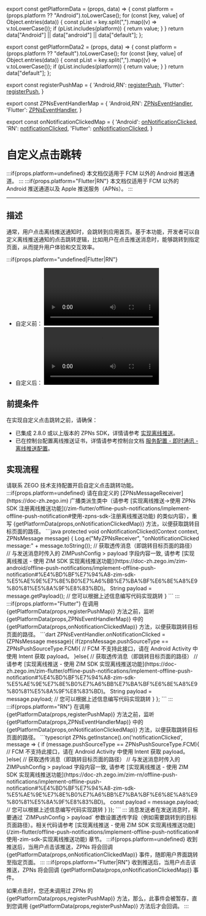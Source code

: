 export const getPlatformData = (props, data) => {
    const platform = (props.platform ?? "Android").toLowerCase();
    for (const [key, value] of Object.entries(data)) {
        const pList = key.split(",").map((v) => v.toLowerCase());
        if (pList.includes(platform)) {
            return value;
        }
    }
    return data["Android"] || data["android"] || data["default"];
};

export const getPlatformData2 = (props, data) => {
    const platform = (props.platform ?? "default").toLowerCase();
    for (const [key, value] of Object.entries(data)) {
        const pList = key.split(",").map((v) => v.toLowerCase());
        if (pList.includes(platform)) {
            return value;
        }
    }
    return data["default"];
};

export const registerPushMap = {
  'Android,RN': <a href="@registerPush" target='_blank'>registerPush</a>,
  'Flutter': <a href="https://pub.dev/documentation/zego_zpns/latest/zego_zpns/ZPNs/registerPush.html" target='_blank'>registerPush</a>,
}

export const ZPNsEventHandlerMap = {
  'Android,RN': <a href="@-ZPNsEventHandler" target='_blank'>ZPNsEventHandler</a>,
  'Flutter': <a href="https://pub.dev/documentation/zego_zpns/latest/zego_zpns/ZPNsEventHandler-class.html" target='_blank'>ZPNsEventHandler</a>,
}

export const onNotificationClickedMap = {
  'Android': <a href="@onNotificationClicked" target='_blank'>onNotificationClicked</a>,
  'RN': <a href="@notificationClicked" target='_blank'>notificationClicked</a>,
  'Flutter': <a href="https://pub.dev/documentation/zego_zpns/latest/zego_zpns/ZPNsEventHandler/onNotificationClicked.html" target='_blank'>onNotificationClicked</a>,
}

# 自定义点击跳转

:::if{props.platform=undefined}
<Note title="说明">本文档仅适用于 FCM 以外的 Android 推送通道。</Note>
:::
:::if{props.platform="Flutter|RN"}
<Note title="说明">本文档仅适用于 FCM 以外的 Android 推送通道以及 Apple 推送服务（APNs）。</Note>
:::

---

## 描述

通常，用户点击离线推送通知时，会跳转到应用首页。基于本功能，开发者可以自定义离线推送通知的点击跳转逻辑，比如用户在点击推送消息时，能够跳转到指定页面，从而提升用户体验和交互效率。

:::if{props.platform="undefined|Flutter|RN"}
- 自定义前：
    <Video src="https://media-resource.spreading.io/docuo/workspace564/27e54a759d23575969552654cb45bf89/7a952bc33f.mp4" />
- 自定义后：
    <Video src="https://media-resource.spreading.io/docuo/workspace564/27e54a759d23575969552654cb45bf89/7b35ed7b40.mp4" />
:::

## 前提条件

在实现自定义点击跳转之前，请确保：
- 已集成 2.8.0 或以上版本的 ZPNs SDK，详情请参考 [实现离线推送](/zim-flutter/offline-push-notifications/implement-offline-push-notification)。
- 已在控制台配置离线推送证书，详情请参考控制台文档 [服务配置 - 即时通讯 - 离线推送配置](https://doc-zh.zego.im/article/16233)。

## 实现流程

<Steps>
<Step title="开通功能">
请联系 ZEGO 技术支持配置开启自定义点击跳转功能。
</Step>
:::if{props.platform=undefined}
<Step title="重写回调">
请在自定义的 [ZPNsMessageReceiver](https://doc-zh.zego.im) 广播类派生类中（请参考 [实现离线推送->使用 ZPNs SDK 注册离线推送功能](/zim-flutter/offline-push-notifications/implement-offline-push-notification#使用-zpns-sdk-注册离线推送功能) 的类似内容），重写 {getPlatformData(props,onNotificationClickedMap)} 方法，以便获取跳转目标页面的路径。
```java
protected void onNotificationClicked(Context context, ZPNsMessage message) {
    Log.e("MyZPNsReceiver", "onNotificationClicked message:" + message.toString());
    // 获取透传消息（即跳转目标页面的路径）
    // 与发送消息时传入的 ZIMPushConfig > payload 字段内容一致, 请参考 [实现离线推送 - 使用 ZIM SDK 实现离线推送功能](https://doc-zh.zego.im/zim-android/offline-push-notifications/implement-offline-push-notification#%E4%BD%BF%E7%94%A8-zim-sdk-%E5%AE%9E%E7%8E%B0%E7%A6%BB%E7%BA%BF%E6%8E%A8%E9%80%81%E5%8A%9F%E8%83%BD)。
    String payload = message.getPayload();
    // 您可以根据上述信息编写代码实现跳转
}
```
</Step>
:::
:::if{props.platform="Flutter"}
<Step title="监听回调">
在调用 {getPlatformData(props,registerPushMap)} 方法之前，监听 {getPlatformData(props,ZPNsEventHandlerMap)} 中的 {getPlatformData(props,onNotificationClickedMap)} 方法，以便获取跳转目标页面的路径。
```dart
ZPNsEventHandler.onNotificationClicked = (ZPNsMessage message){
    if(zpnsMessage.pushSourceType == ZPNsPushSourceType.FCM){
        // FCM 不支持此接口，请在 Android Activity 中使用 Intent 获取 payload。
    }else{
        // 获取透传消息（即跳转目标页面的路径）
        // 请参考 [实现离线推送 - 使用 ZIM SDK 实现离线推送功能](https://doc-zh.zego.im/zim-flutter/offline-push-notifications/implement-offline-push-notification#%E4%BD%BF%E7%94%A8-zim-sdk-%E5%AE%9E%E7%8E%B0%E7%A6%BB%E7%BA%BF%E6%8E%A8%E9%80%81%E5%8A%9F%E8%83%BD)。
        String payload = message.payload; 
        // 您可以根据上述信息编写代码实现跳转
    }
};
```
</Step>
:::
:::if{props.platform="RN"}
<Step title="监听回调">
在调用 {getPlatformData(props,registerPushMap)} 方法之前，监听 {getPlatformData(props,ZPNsEventHandlerMap)} 中的 {getPlatformData(props,onNotificationClickedMap)} 方法，以便获取跳转目标页面的路径。
```typescript
ZPNs.getInstance().on('notificationClicked', message => {
    if (message.pushSourceType == ZPNsPushSourceType.FCM){
        // FCM 不支持此接口，请在 Android Activity 中使用 Intent 获取 payload。
    }else{
        // 获取透传消息（即跳转目标页面的路径）
        // 与发送消息时传入的 ZIMPushConfig > payload 字段内容一致, 请参考 [实现离线推送 - 使用 ZIM SDK 实现离线推送功能](https://doc-zh.zego.im/zim-rn/offline-push-notifications/implement-offline-push-notification#%E4%BD%BF%E7%94%A8-zim-sdk-%E5%AE%9E%E7%8E%B0%E7%A6%BB%E7%BA%BF%E6%8E%A8%E9%80%81%E5%8A%9F%E8%83%BD)。
        const payload = message.payload; 
        // 您可以根据上述信息编写代码实现跳转
    }
});
```
</Step>
:::
<Step title="配置透传字段">
消息发送者在发送消息时，需要通过 `ZIMPushConfig > payload` 参数设置透传字段（例如需要跳转到的目标页面路径）。相关代码请参考 [实现离线推送 - 使用 ZIM SDK 实现离线推送功能](/zim-flutter/offline-push-notifications/implement-offline-push-notification#使用-zim-sdk-实现离线推送功能) 章节。
</Step>
<Step title="触发回调">
:::if{props.platform=undefined}
收到推送后，当用户点击该推送，ZPNs 将会回调 {getPlatformData(props,onNotificationClickedMap)} 事件，随即用户界面跳转至指定页面。
:::
:::if{props.platform="Flutter|RN"}
收到推送后，当用户点击该推送，ZPNs 将会回调 {getPlatformData(props,onNotificationClickedMap)} 事件。

如果点击时，您还未调用过 ZPNs 的 {getPlatformData(props,registerPushMap)} 方法，那么，此事件会被暂存，直到您调用 {getPlatformData(props,registerPushMap)} 方法后才会回调。
:::
</Step>
</Steps>

<Content platform="Flutter"/>